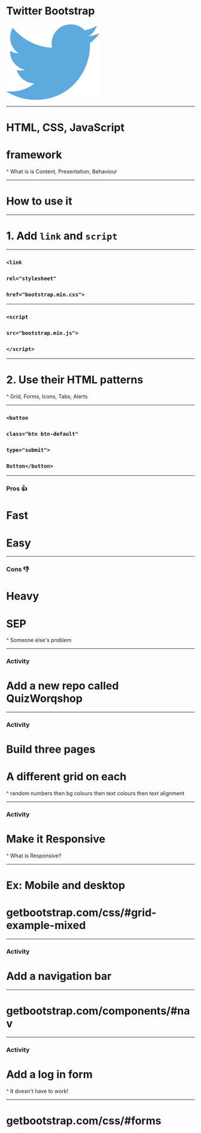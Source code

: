 # Twitter Bootstrap

![200%](./twitter.png)

---

# HTML, CSS, JavaScript
# framework

^ What is is
Content, Presentation, Behaviour

---

# How to use it

---

# 1. Add `link` and `script`

---

### `<link`
### `rel="stylesheet"`
### `href="bootstrap.min.css">`

---

### `<script`
### `src="bootstrap.min.js">`
### `</script>`

---

# 2. Use their HTML patterns

^ Grid, Forms, Icons, Tabs, Alerts

---

### `<button`
### `class="btn btn-default"`
### `type="submit">`
### `Button</button>`

---

### Pros :thumbsup:

# Fast
# Easy

---

### Cons :thumbsdown:

# Heavy
# SEP

^ Someone else's problem

---

### Activity

# Add a new repo called QuizWorqshop

---

### Activity

# Build three pages
# A different grid on each

^ random numbers
then bg colours
then text colours
then text alignment

---

### Activity

# Make it Responsive

^ What is Responsive?

---

# Ex: Mobile and desktop

# getbootstrap.com/css/#grid-example-mixed

---

### Activity

# Add a navigation bar

---

# getbootstrap.com/components/#nav

---

### Activity

# Add a log in form

^ It doesn't have to work!

---

# getbootstrap.com/css/#forms
